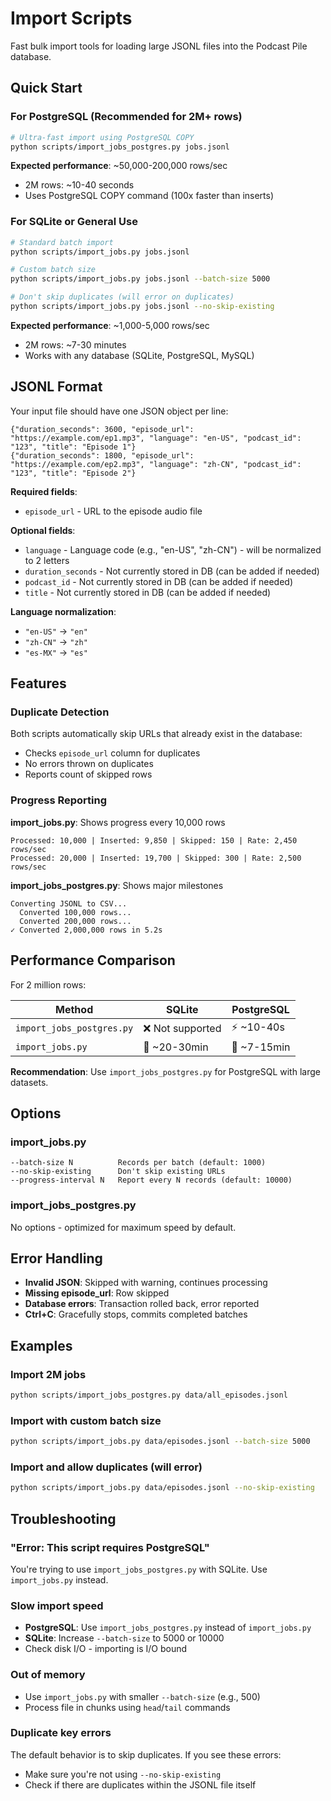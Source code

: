 # Import Scripts

Fast bulk import tools for loading large JSONL files into the Podcast Pile database.

## Quick Start

### For PostgreSQL (Recommended for 2M+ rows)

```bash
# Ultra-fast import using PostgreSQL COPY
python scripts/import_jobs_postgres.py jobs.jsonl
```

**Expected performance**: ~50,000-200,000 rows/sec
- 2M rows: ~10-40 seconds
- Uses PostgreSQL COPY command (100x faster than inserts)

### For SQLite or General Use

```bash
# Standard batch import
python scripts/import_jobs.py jobs.jsonl

# Custom batch size
python scripts/import_jobs.py jobs.jsonl --batch-size 5000

# Don't skip duplicates (will error on duplicates)
python scripts/import_jobs.py jobs.jsonl --no-skip-existing
```

**Expected performance**: ~1,000-5,000 rows/sec
- 2M rows: ~7-30 minutes
- Works with any database (SQLite, PostgreSQL, MySQL)

## JSONL Format

Your input file should have one JSON object per line:

```jsonl
{"duration_seconds": 3600, "episode_url": "https://example.com/ep1.mp3", "language": "en-US", "podcast_id": "123", "title": "Episode 1"}
{"duration_seconds": 1800, "episode_url": "https://example.com/ep2.mp3", "language": "zh-CN", "podcast_id": "123", "title": "Episode 2"}
```

**Required fields**:
- `episode_url` - URL to the episode audio file

**Optional fields**:
- `language` - Language code (e.g., "en-US", "zh-CN") - will be normalized to 2 letters
- `duration_seconds` - Not currently stored in DB (can be added if needed)
- `podcast_id` - Not currently stored in DB (can be added if needed)
- `title` - Not currently stored in DB (can be added if needed)

**Language normalization**:
- `"en-US"` → `"en"`
- `"zh-CN"` → `"zh"`
- `"es-MX"` → `"es"`

## Features

### Duplicate Detection

Both scripts automatically skip URLs that already exist in the database:
- Checks `episode_url` column for duplicates
- No errors thrown on duplicates
- Reports count of skipped rows

### Progress Reporting

**import_jobs.py**: Shows progress every 10,000 rows
```
Processed: 10,000 | Inserted: 9,850 | Skipped: 150 | Rate: 2,450 rows/sec
Processed: 20,000 | Inserted: 19,700 | Skipped: 300 | Rate: 2,500 rows/sec
```

**import_jobs_postgres.py**: Shows major milestones
```
Converting JSONL to CSV...
  Converted 100,000 rows...
  Converted 200,000 rows...
✓ Converted 2,000,000 rows in 5.2s
```

## Performance Comparison

For 2 million rows:

| Method | SQLite | PostgreSQL |
|--------|--------|------------|
| `import_jobs_postgres.py` | ❌ Not supported | ⚡ ~10-40s |
| `import_jobs.py` | 🐢 ~20-30min | 🐢 ~7-15min |

**Recommendation**: Use `import_jobs_postgres.py` for PostgreSQL with large datasets.

## Options

### import_jobs.py

```
--batch-size N          Records per batch (default: 1000)
--no-skip-existing      Don't skip existing URLs
--progress-interval N   Report every N records (default: 10000)
```

### import_jobs_postgres.py

No options - optimized for maximum speed by default.

## Error Handling

- **Invalid JSON**: Skipped with warning, continues processing
- **Missing episode_url**: Row skipped
- **Database errors**: Transaction rolled back, error reported
- **Ctrl+C**: Gracefully stops, commits completed batches

## Examples

### Import 2M jobs
```bash
python scripts/import_jobs_postgres.py data/all_episodes.jsonl
```

### Import with custom batch size
```bash
python scripts/import_jobs.py data/episodes.jsonl --batch-size 5000
```

### Import and allow duplicates (will error)
```bash
python scripts/import_jobs.py data/episodes.jsonl --no-skip-existing
```

## Troubleshooting

### "Error: This script requires PostgreSQL"
You're trying to use `import_jobs_postgres.py` with SQLite. Use `import_jobs.py` instead.

### Slow import speed
- **PostgreSQL**: Use `import_jobs_postgres.py` instead of `import_jobs.py`
- **SQLite**: Increase `--batch-size` to 5000 or 10000
- Check disk I/O - importing is I/O bound

### Out of memory
- Use `import_jobs.py` with smaller `--batch-size` (e.g., 500)
- Process file in chunks using `head`/`tail` commands

### Duplicate key errors
The default behavior is to skip duplicates. If you see these errors:
- Make sure you're not using `--no-skip-existing`
- Check if there are duplicates within the JSONL file itself
